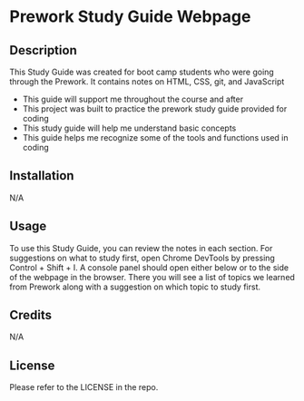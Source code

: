 # Prework Study Guide Webpage

## Description

This Study Guide was created for boot camp students who were going through the Prework. It contains notes on HTML, CSS, git, and JavaScript

- This guide will support me throughout the course and after
- This project was built to practice the prework study guide provided for coding
- This study guide will help me understand basic concepts
- This guide helps me recognize some of the tools and functions used in coding

## Installation

N/A

## Usage

To use this Study Guide, you can review the notes in each section. For suggestions on what to study first, open Chrome DevTools by pressing Control + Shift + I. A console panel should open either below or to the side of the webpage in the browser. There you will see a list of topics we learned from Prework along with a suggestion on which topic to study first.


## Credits

N/A

## License

Please refer to the LICENSE in the repo.

